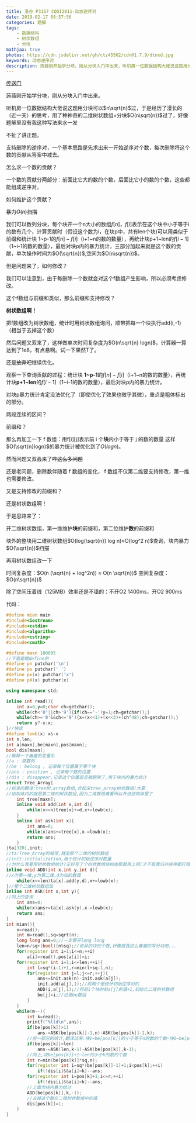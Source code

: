 ```yaml
---
title: 洛谷 P3157 CQOI2011-动态逆序对
date: 2019-02-17 08:57:56
categories: 题解
tags: 
	- 数据结构
	- 树状数组
	- 分块
mathjax: true
photos: https://cdn.jsdelivr.net/gh/ctz45562/cdn@1.7.9/dtnxd.jpg
keywords: 动态逆序对
description: 蒟蒻刚开始学分块，刚从分块入门中出来，听机房一位数据结构大佬说这题用分块可以n sqrt n过，于是经历了漫长的（近一天）的思考，用了种神奇的二维树状数组+分块O(n sqrt n)过了，好像题解里没有我这种写法来水一发
---
```


[传送门](https://www.luogu.org/problemnew/show/P3157)

蒟蒻刚开始学分块，刚从分块入门中出来。

<!--more-->

听机房一位数据结构大佬说这题用分块可以$n\sqrt{n}$过，于是经历了漫长的（近一天）的思考，用了种神奇的二维树状数组+分块$O(n\sqrt{n})$过了，好像题解里没有我这种写法来水一发

不扯了讲正题。

支持删除的逆序对，一个基本思路是先求出来一开始逆序对个数，每次删除将这个数的贡献从答案中减去。

怎么求一个数的贡献？

一个数的贡献分两部分：前面比它大的数的个数，后面比它小的数的个数，这些都能组成逆序对。

如何维护这个贡献？

~~暴力$O(n)$扫描~~

我们可以数列分块，每个块开一个n大小的数组$f[n]$，$f[i]$表示在这个块中小于等于i的数有几个，计算贡献时（假设这个数为i，在块p中，共有len个块)可以用类似于前缀和统计块 1\~p-1的$f[n]-f[i]$（i+1\~n的数的数量），再统计块p+1\~len的$f[i-1]$（1~i-1的数的数量），最后对块p内的暴力统计，三部分加起来就是这个数的贡献，单次操作时间为$O(\sqrt{n})$,空间为$O(n\sqrt{n})$。

但是问题来了，如何修改？

我们可以注意到，由于每删除一个数就会对这个f数组产生影响，所以必须考虑修改。

这个f数组与前缀和类似，那么前缀和支持修改？

**树状数组啊！**

把f数组改为树状数组，统计时用树状数组询问，顺带把每一个块执行add(i,-1)（相当于去掉这个数）

然后问题又双来了，这样做单次时间复杂度为$O(n\sqrt{n} logn)$，计算器一算达到了1e8，有点悬啊。试一下果然T了。

还是~~放弃吧~~继续优化。

观察一下查询贡献的过程：统计块 **1\~p-1**的$f[n]-f[i]$（i+1\~n的数的数量），再统计块**p+1\~len**的$f[i-1]$（1~i-1的数的数量），最后对块p内的暴力统计。

对块p暴力统计肯定没法优化了（即使优化了效果也微乎其微），重点是粗体标出的部分。

两段连续的区间？

前缀和？

那么再加工一下 f 数组：用f\[i]\[j]表示前 i 个**块**内小于等于 j 的数的数量
这样$O(\sqrt{n}logn)$的暴力统计被优化到了$O(logn)$。

然而问题又双叒来了~~咋这么多问题~~

还是老问题，删除数伴随着 f 数组的变化， f 数组不仅第二维要支持修改，第一维也需要修改。

又是支持修改的前缀和？

还是树状数组啊！

于是思路来了：

开二维树状数组，第一维维护**块**的前缀和，第二位维护**数**的前缀和

块外的整块用二维树状数组$O(log(\sqrt{n}) log n)≈O(log^2 n)$查询，块内暴力$O(\sqrt{n})$扫描

再用树状数组改一下

时间复杂度：$O(n (\sqrt{n} + log^2n)) ≈ O(n \sqrt{n})$
空间复杂度：$O(n\sqrt{n})$

除了空间压着线（125MB）效率还是不错的：不开O2 1400ms，开O2 900ms

代码：

```cpp
#define mian main 
#include<iostream>
#include<cstdio>
#include<algorithm>
#include<cstring>
#include<cmath>

#define maxn 100005
//下面是瞎define的
#define pn putchar('\n')
#define ps putchar(' ')
#define px(x) putchar('x')
#define pX(x) putchar(x)

using namespace std;

inline int read(){
    int x=0,y=0;char ch=getchar();
    while(ch<'0'||ch>'9'){if(ch=='-')y=1;ch=getchar();}
    while(ch>='0'&&ch<='9'){x=(x<<1)+(x<<3)+(ch^48);ch=getchar();}
    return y?-x:x;
}//快读
#define lowb(x) x&-x
int n,len;
int a[maxn],be[maxn],pos[maxn];
bool dis[maxn];
//解释一下毒瘤的变量名
//a : 原数列
//be : belong , 记录每个位置属于哪个块
//pos : position , 记录每个数的位置
//dis : disappear,记录这个位置是否被删除了,用于块内的暴力统计
struct Tree_Array{
//标准的翻译:tree树,array数组,合起来tree_array树状数组(大雾
//结构体内的就是第二维的树状数组,因为二维数组难看所以开进结构体里了
    int tree[maxn];
    inline void add(int x,int d){
        while(x<=n)tree[x]+=d,x+=lowb(x);
    }
    inline int ask(int x){
        int ans=0;
        while(x)ans+=tree[x],x-=lowb(x);
        return ans;
    }
}ta[320],init;
//ta:Tree_Array的缩写,就是那个二维的树状数组
//init:initialization,用于统计初始逆序对数量
//为什么我要用树状数组统计?正好写了个树状数组结构体那就用上呗(才不是我归并排序都打错了)
inline void ADD(int x,int y,int d){
//x为第一维,y为第二维,d为加的数值
    while(x<=len)ta[x].add(y,d),x+=lowb(x);
}//整个二维树状数组加
inline int ASK(int x,int y){
//同上的查询
    int ans=0;
    while(x)ans+=ta[x].ask(y),x-=lowb(x);
    return ans;
}
int mian(){
    n=read();
    int m=read(),sq=sqrt(n);
    long long ans=0;//一定要开long long
    len=n/sq+(bool)(n%sq);//诡异的块的个数,好像就我这么毒瘤的写分块吧...
    for(register int i=1;i<=n;++i)
    	a[i]=read(),pos[a[i]]=i;
    for(register int i=1;i<=len;++i){
        int l=sq*(i-1)+1,r=min(l+sq-1,n);
        for(register int j=l;j<=r;++j){
        	ans+=init.ask(n)-init.ask(a[j]);
            init.add(a[j],1);//前两个是统计初始逆序对的
            ADD(i,a[j],1);//将前i个块的前a[j]的值+1,初始化二维树状数组
            be[j]=i;//记录be数组
        }
    }
    while(m--){
        int k=read();
        printf("%lld\n",ans);
        if(be[pos[k]]>1)
        	ans-=ASK(be[pos[k]]-1,n)-ASK(be[pos[k]]-1,k);
        //前一部分的统计,翻译过来:块1~be[pos[k]]的小于等于n的数的个数-块1~be[pos[k]]的小于等于k的个数,即为块1~be[pos[k]]的大于k的个数
        if(be[pos[k]]<len)
        	ans-=ASK(len,k-1)-ASK(be[pos[k]],k-1);
        //同上,块be[pos[k]]+1~len的小于k的数的个数
        int r=min(be[pos[k]]*sq,n);
        for(register int i=sq*(be[pos[k]]-1)+1;i<pos[k];++i)
        	if(!dis[i]&&a[i]>k)--ans;
        for(register int i=pos[k]+1;i<=r;++i)
        	if(!dis[i]&&a[i]<k)--ans;
        //上面为块内暴力统计
        ADD(be[pos[k]],k,-1);
        //去掉这个数在二维树状数组中的值
        dis[pos[k]]=1;
    }
}

```













